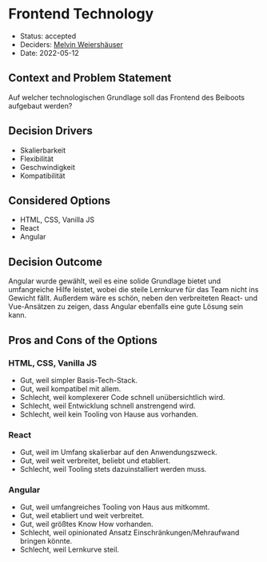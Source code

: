 # Frontend Technology

- Status: accepted
- Deciders: [Melvin Weiershäuser](https://github.com/mweiershaeuser)
- Date: 2022-05-12

## Context and Problem Statement

Auf welcher technologischen Grundlage soll das Frontend des Beiboots aufgebaut werden?

## Decision Drivers

- Skalierbarkeit
- Flexibilität
- Geschwindigkeit
- Kompatibilität

## Considered Options

- HTML, CSS, Vanilla JS
- React
- Angular

## Decision Outcome

Angular wurde gewählt, weil es eine solide Grundlage bietet und umfangreiche Hilfe leistet, wobei die steile Lernkurve für das Team nicht ins Gewicht fällt. Außerdem wäre es schön, neben den verbreiteten React- und Vue-Ansätzen zu zeigen, dass Angular ebenfalls eine gute Lösung sein kann.

## Pros and Cons of the Options

### HTML, CSS, Vanilla JS

- Gut, weil simpler Basis-Tech-Stack.
- Gut, weil kompatibel mit allem.
- Schlecht, weil komplexerer Code schnell unübersichtlich wird.
- Schlecht, weil Entwicklung schnell anstrengend wird.
- Schlecht, weil kein Tooling von Hause aus vorhanden.

### React

- Gut, weil im Umfang skalierbar auf den Anwendungszweck.
- Gut, weil weit verbreitet, beliebt und etabliert.
- Schlecht, weil Tooling stets dazuinstalliert werden muss.

### Angular

- Gut, weil umfangreiches Tooling von Haus aus mitkommt.
- Gut, weil etabliert und weit verbreitet.
- Gut, weil größtes Know How vorhanden.
- Schlecht, weil opinionated Ansatz Einschränkungen/Mehraufwand bringen könnte.
- Schlecht, weil Lernkurve steil.
